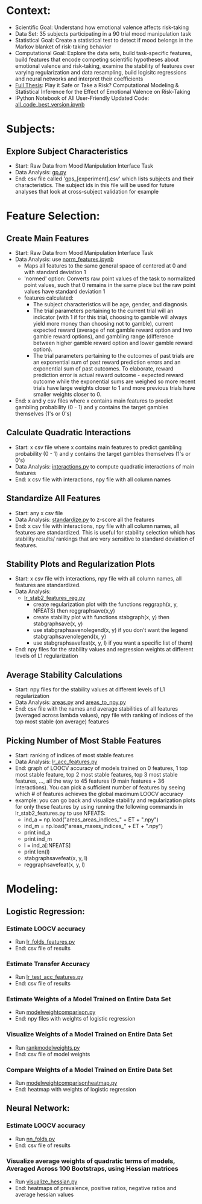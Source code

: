 # Context:
- Scientific Goal: Understand how emotional valence affects risk-taking
- Data Set: 35 subjects participating in a 90 trial mood manipulation task
- Statistical Goal: Create a statistical test to detect if mood belongs in the Markov blanket of risk-taking behavior
- Computational Goal: Explore the data sets, build task-specific features, build features that encode competing scientific hypotheses about emotional valence and risk-taking, examine the stability of features over varying regularization and data resampling, build logisitc regressions and neural networks and interpret their coefficients
- [Full Thesis](https://drive.google.com/file/d/1rFG2a6AN9RBRsbDSq0blgwnVahAHY399/view?usp=sharing): Play it Safe or Take a Risk? Computational Modeling & Statistical Inference for the Effect of Emotional Valence on Risk-Taking
- IPython Notebook of All User-Friendly Updated Code: [all_code_best_version.ipynb](https://github.com/jesshuang98/nimh-mlt-risk-taking/blob/main/all_code_best_version.ipynb)

# Subjects:

## Explore Subject Characteristics
- Start: Raw Data from Mood Manipulation Interface Task
- Data Analysis: [gp.py](https://github.com/jesshuang98/nimh-mlt-risk-taking/blob/main/gp.py)
- End: csv file called 'gps_[experiment].csv' which lists subjects and their characteristics. The subject ids in this file will be used for future analyses that look at cross-subject validation for example

# Feature Selection:

## Create Main Features 
- Start: Raw Data from Mood Manipulation Interface Task
- Data Analysis: use [norm_features.ipynb](https://github.com/jesshuang98/nimh-mlt-risk-taking/blob/main/norm_features.ipynb)
  - Maps all features to the same general space of centered at 0 and with standard deviation 1 
  - 'normed' option: Converts raw point values of the task to normalized point values, such that 0 remains in the same place but the raw point values have standard deviation 1 
  - features calculated: 
    - The subject characteristics will be age, gender, and diagnosis. 
    - The trial parameters pertaining to the current trial will an indicator (with 1 if for this trial, choosing to gamble will always yield more money than choosing not to gamble), current expected reward (average of not gamble reward option and two gamble reward options), and gambling range (difference between higher gamble reward option and lower gamble reward option). 
    - The trial parameters pertaining to the outcomes of past trials are an exponential sum of past reward prediction errors and an exponential sum of past outcomes. To elaborate, reward prediction error is actual reward outcome - expected reward outcome while the exponential sums are weighed so more recent trials have large weights closer to 1 and more previous trials have smaller weights closer to 0.
- End: x and y csv files where x contains main features to predict gambling probability (0 - 1) and y contains the target gambles themselves (1's or 0's)

## Calculate Quadratic Interactions
- Start: x csv file where x contains main features to predict gambling probability (0 - 1) and y contains the target gambles themselves (1's or 0's)
- Data Analysis: [interactions.py](https://github.com/jesshuang98/nimh-mlt-risk-taking/blob/main/interactions.py) to compute quadratic interactions of main features
- End: x csv file with interactions, npy file with all column names

## Standardize All Features
- Start: any x csv file
- Data Analysis: [standardize.py](https://github.com/jesshuang98/nimh-mlt-risk-taking/blob/main/standardize.py) to z-score all the features
- End: x csv file with interactions, npy file with all column names, all features are standardized. This is useful for stability selection which has stability results/ rankings that are very sensitive to standard deviation of features.

## Stability Plots and Regularization Plots
- Start: x csv file with interactions, npy file with all column names, all features are standardized.
- Data Analysis: 
  - [lr_stab2_features_reg.py](https://github.com/jesshuang98/nimh-mlt-risk-taking/blob/main/lr_stab2_features_reg.py)
    - create regularization plot with the functions reggraph(x, y, NFEATS) then reggraphsave(x,y)
    - create stability plot with functions stabgraph(x, y) then stabgraphsave(x, y) 
    - use stabgraphsavenolegend(x, y) if you don't want the legend stabgraphsavenolegend(x, y)
    - use stabgraphsavefeat(x, y, l) if you want a specific list of them)
- End: npy files for the stability values and regression weights at different levels of L1 regularization

## Average Stability Calculations
- Start: npy files for the stability values at different levels of L1 regularization
- Data Analysis: [areas.py](https://github.com/jesshuang98/nimh-mlt-risk-taking/blob/main/areas.py) and [areas_to_npy.py](https://github.com/jesshuang98/nimh-mlt-risk-taking/blob/main/areas_to_npy.py)
- End: csv file with the names and average stabilities of all features (averaged across lambda values), npy file with ranking of indices of the top most stable (on average) features

## Picking Number of Most Stable Features
- Start: ranking of indices of most stable features
- Data Analysis: [lr_acc_features.py](https://github.com/jesshuang98/nimh-mlt-risk-taking/blob/main/lr_acc_features.py)
- End: graph of LOOCV accuracy of models trained on 0 features, 1 top most stable feature, top 2 most stable features, top 3 most stable features, ..., all the way to 45 features (9 main features + 36 interactions). You can pick a sufficient number of features by seeing which # of features achieves the global maximum LOOCV accuracy
- example: you can go back and visualize stability and regularization plots for only these features by using running the following commands in lr_stab2_features.py to use NFEATS:
  - ind_a = np.load("areas_areas_indices_" + ET + ".npy")
  - ind_m = np.load("areas_maxes_indices_" + ET + ".npy")
  - print ind_a
  - print ind_m
  - l = ind_a[:NFEATS]
  - print len(l)
  - stabgraphsavefeat(x, y, l)
  - reggraphsavefeat(x, y, l)



# Modeling:

## Logistic Regression:

### Estimate LOOCV accuracy
- Run [lr_folds_features.py](https://github.com/jesshuang98/nimh-mlt-risk-taking/blob/main/lr_folds_features.py)
- End: csv file of results

### Estimate Transfer Accuracy
- Run [lr_test_acc_features.py](https://github.com/jesshuang98/nimh-mlt-risk-taking/blob/main/lr_test_acc_features.py)
- End: csv file of results

### Estimate Weights of a Model Trained on Entire Data Set

- Run [modelweightcomparison.py](https://github.com/jesshuang98/nimh-mlt-risk-taking/blob/main/modelweightcomparison.py)
- End: npy files with weights of logistic regression

### Visualize Weights of a Model Trained on Entire Data Set
- Run [rankmodelweights.py](https://github.com/jesshuang98/nimh-mlt-risk-taking/blob/main/rankmodelweights.py)
- End: csv file of model weights

### Compare Weights of a Model Trained on Entire Data Set

- Run [modelweightcomparisonheatmap.py](https://github.com/jesshuang98/nimh-mlt-risk-taking/blob/main/modelweightcomparisonheatmap.py)
- End: heatmap with weights of logistic regression



## Neural Network:

### Estimate LOOCV accuracy
- Run [nn_folds.py](https://github.com/jesshuang98/nimh-mlt-risk-taking/blob/main/nn_folds.py)
- End: csv file of results

[comment]: <> ([Estimate Weights of a Model Trained on Entire Data Set and Bootstrap Resamplings]
Run nn_boot_hessians_gradients.py
[DOESNT WORK YET] setting the seed = 0 gets us the original dataset
setting the seed to > 0 gets us some bootstrap resampling of the original dataset
End: npy files with hessian variables)

### Visualize average weights of quadratic terms of models, Averaged Across 100 Bootstraps, using Hessian matrices

- Run [visualize_hessian.py](https://github.com/jesshuang98/nimh-mlt-risk-taking/blob/main/visualize_hessian.py)
- End: heatmaps of prevalence, positive ratios, negative ratios and average hessian values

[comment]: <> ([Visualize average weights of linear main effect terms of models, Averaged Across 100 Bootstraps, using gradients]
[DOESNT WORK YET] Run visualize_gradient.py
End: heatmaps of prevalence, positive ratios, negative ratios and average gradient values)
